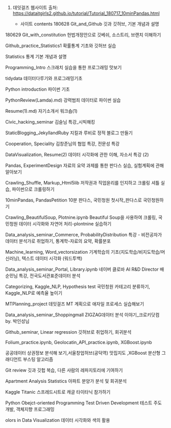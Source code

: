 1. 데잇걸즈 웹사이트 
출처: https://dataitgirls2.github.io/tutorial/Tutorial_180717_10minPandas.html

    - 사이트 contents
    180628 Git_and_Github 깃과 깃허브, 기본 개념과 설명

180629 Git_with_constitution 헌법개정안으로 깃베쉬, 소스트리, 브랜치 이해하기

Github_practice_Statistics1 확률통계 기초와 깃허브 실습

Statistics 통계 기본 개념과 설명

Programming_Intro 스크래치 실습을 통한 프로그래밍 맛보기

tidydata 데이터다루기와 프로그래밍기초

Python introduction 파이썬 기초

PythonReview(Lamda).md) 강력범죄 데이터로 파이썬 실습

Resume(1).md) 자기소개서 워크숍(1)

Civic_hacking_seminar 김슬님 특강_시빅해킹

StaticBlogging_JekyllandRuby 지킬과 루비로 정적 블로그 만들기

Cooperation, Speciality 김창준님의 협업 특강, 전문성 특강

DataVisualization, Resume(2) 데이터 시각화에 관한 이해, 자소서 특강 (2)

Pandas, ExperimentDesign 자료의 요약 과제를 통한 판다스 실습, 실험계획에 관해 알아보기

Crawling_Shuffle, Markup_Html5lib 저작권과 직업윤리를 인지하고 크롤링 셔틀 실습, 파이썬으로 크롤링하기

10minPandas, PandasPetition 10분 판다스, 국민청원 첫시작_판다스로 국민청원하기

Crawling_BeautifulSoup, Plotnine.ipynb Beautiful Soup을 사용하여 크롤링, 국민청원 데이터 시각화와 자연어 처리-plontnine 실습하기

Data_analysis_seminar_Commerce, ProbabilityDistribution 특강 - 비전공자가 데이터 분석가로 취업하기, 통계학-자료의 요약, 확률분포

Machine_learning, Word_vectorsization 기계학습의 기초(지도학습/비지도학습/머신러닝), 텍스트 데이터 시각화 (워드투백)

Data_analysis_seminar_Portal, Library.ipynb 네이버 클로바 AI R&D Director 배순민님 특강, 전국도서관표준데이터 분석

Categorizing, Kaggle_NLP, Hypothesis test 국민청원 카테고리 분류하기, Kaggle_NLP로 예측율 높이기

MTPlanning_project 데잇걸즈 MT 계획으로 애자일 프로세스 실습해보기

Data_analysis_seminar_Shoppingmall ZIGZAG데이터 분석 이야기_크로키닷컴 by. 박인성님

Github_seminar, Linear regression 깃허브로 취업하기, 회귀분석

Folium_practice.ipynb, Geolocatin_API_practice.ipynb, XGBoost.ipynb

공공데이터 상권정보 분석해 보기,서울창업허브(공덕역) 맛집지도 ,XGBoost 분산형 그래디언트 부스팅 알고리즘

Git review 깃과 깃헙 복습, 다른 사람의 레파지토리에 기여하기

Apartment Analysis Statistics 아파트 분양가 분석 및 회귀분석

Kaggle Titanic 스프레드시트로 캐글 타이타닉 참가하기

Python Obejct-oriented Programming Test Driven Development 테스트 주도 개발, 객체지향 프로그래밍

olors in Data Visualization 데이터 시각화와 색의 활용